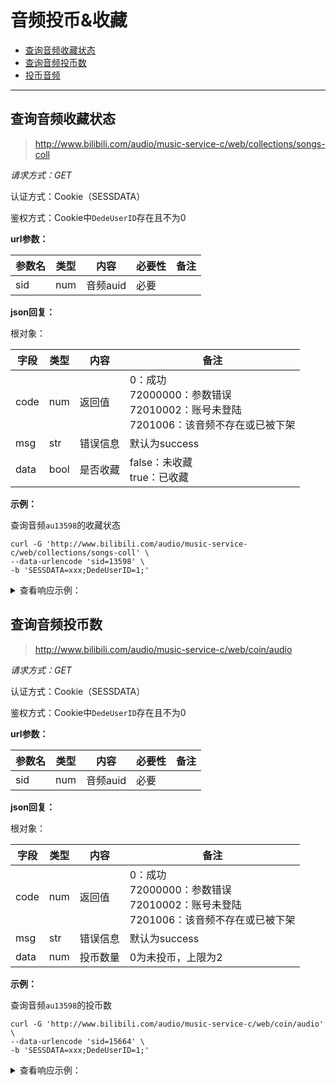 # 音频投币&收藏

- [查询音频收藏状态](#查询音频收藏状态)
- [查询音频投币数](#查询音频投币数)
- [投币音频](#投币音频)

---

## 查询音频收藏状态

> http://www.bilibili.com/audio/music-service-c/web/collections/songs-coll

*请求方式：GET*

认证方式：Cookie（SESSDATA）

鉴权方式：Cookie中`DedeUserID`存在且不为0

**url参数：**

| 参数名 | 类型 | 内容     | 必要性 | 备注 |
| ------ | ---- | -------- | ------ | ---- |
| sid    | num  | 音频auid | 必要   |      |

**json回复：**

根对象：

| 字段 | 类型 | 内容     | 备注                                                         |
| ---- | ---- | -------- | ------------------------------------------------------------ |
| code | num  | 返回值   | 0：成功<br />72000000：参数错误<br />72010002：账号未登陆<br />7201006：该音频不存在或已被下架 |
| msg  | str  | 错误信息 | 默认为success                                                |
| data | bool | 是否收藏 | false：未收藏<br />true：已收藏                              |

**示例：**

查询音频`au13598`的收藏状态

```shell
curl -G 'http://www.bilibili.com/audio/music-service-c/web/collections/songs-coll' \
--data-urlencode 'sid=13598' \
-b 'SESSDATA=xxx;DedeUserID=1;'
```

<details>
<summary>查看响应示例：</summary>

```json
{
    "code": 0,
    "msg": "success",
    "data": true
}
```

</details>

## 查询音频投币数

> http://www.bilibili.com/audio/music-service-c/web/coin/audio

*请求方式：GET*

认证方式：Cookie（SESSDATA）

鉴权方式：Cookie中`DedeUserID`存在且不为0

**url参数：**

| 参数名 | 类型 | 内容     | 必要性 | 备注 |
| ------ | ---- | -------- | ------ | ---- |
| sid    | num  | 音频auid | 必要   |      |

**json回复：**

根对象：

| 字段 | 类型 | 内容     | 备注                                                         |
| ---- | ---- | -------- | ------------------------------------------------------------ |
| code | num  | 返回值   | 0：成功<br />72000000：参数错误<br />72010002：账号未登陆<br />7201006：该音频不存在或已被下架 |
| msg  | str  | 错误信息 | 默认为success                                                |
| data | num  | 投币数量 | 0为未投币，上限为2                                           |

**示例：**

查询音频`au13598`的投币数

```shell
curl -G 'http://www.bilibili.com/audio/music-service-c/web/coin/audio' \
--data-urlencode 'sid=15664' \
-b 'SESSDATA=xxx;DedeUserID=1;'
```

<details>
<summary>查看响应示例：</summary>

```json
{
    "code": 0,
    "msg": "success",
    "data": 1
}
```

## 投币音频

> https://www.bilibili.com/audio/music-service-c/web/coin/add

*请求方式：POST*

认证方式：Cookie（SESSDATA）

**url参数：**

| 参数名   | 类型 | 内容                      | 必要性 | 备注 |
| -------- | ---- | ------------------------- | ------ | ---- |
| sid      | num  | 音频 auid                 | 必要   |      |
| multiply | num  | 投币数量（最大为 2）      | 必要   |      |
| csrf     | str  | CSRF Token（位于 cookie） | 必要   |      |

**json回复：**

根对象：

| 字段 | 类型 | 内容     | 备注                                                         |
| ---- | ---- | -------- | ------------------------------------------------------------ |
| code | num  | 返回值   | 0：成功<br />72000000：参数错误<br />72010002：账号未登陆<br />7201006：该音频不存在或已被下架 |
| msg  | str  | 错误信息 | 默认为 0                                               |
| data | str  | 投币数量 | "0" 为未投币，上限为2                                           |

**示例：**

为音频`au13598`投币

```shell
curl -G 'https://www.bilibili.com/audio/music-service-c/web/coin/add' \
--data-urlencode 'sid=15664' \
-b 'SESSDATA=xxx;DedeUserID=1;'
```

<details>
<summary>查看响应示例：</summary>

```json
{
    "code": 0,
    "msg": "0",
    "data": "1"
}
```

</details>
